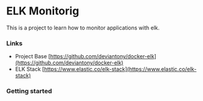 # ELK Monitorig

This is a project to learn how to monitor applications with elk.

### Links

- Project Base [https://github.com/deviantony/docker-elk](https://github.com/deviantony/docker-elk)
- ELK Stack [https://www.elastic.co/elk-stack](https://www.elastic.co/elk-stack)

### Getting started
